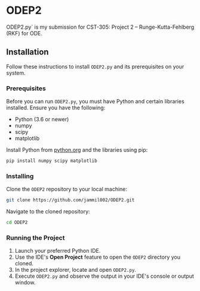 # ODEP2

ODEP2.py` is my submission for CST-305: Project 2 – Runge-Kutta-Fehlberg (RKF) for ODE.

## Installation

Follow these instructions to install `ODEP2.py` and its prerequisites on your system.

### Prerequisites

Before you can run `ODEP2.py`, you must have Python and certain libraries installed. Ensure you have the following:

- Python (3.6 or newer)
- numpy
- scipy
- matplotlib

Install Python from [python.org](https://www.python.org/) and the libraries using pip:

```bash
pip install numpy scipy matplotlib
```

### Installing

Clone the `ODEP2` repository to your local machine:

```bash
git clone https://github.com/jammil002/ODEP2.git
```

Navigate to the cloned repository:

```bash
cd ODEP2
```


### Running the Project

1. Launch your preferred Python IDE.
2. Use the IDE's **Open Project** feature to open the `ODEP2` directory you cloned.
3. In the project explorer, locate and open `ODEP2.py`.
4. Execute `ODEP2.py` and observe the output in your IDE's console or output window.

